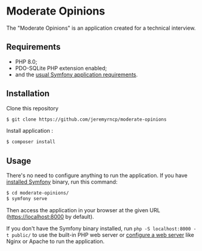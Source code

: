 Moderate Opinions
========================

The "Moderate Opinions" is an application created for a technical interview.

Requirements
------------

  * PHP 8.0;
  * PDO-SQLite PHP extension enabled;
  * and the [usual Symfony application requirements][2].

Installation
------------

Clone this repository

```bash
$ git clone https://github.com/jeremyrncp/moderate-opinions
```

Install application :

```bash
$ composer install
```

Usage
-----

There's no need to configure anything to run the application. If you have
[installed Symfony][4] binary, run this command:

```bash
$ cd moderate-opinions/
$ symfony serve
```

Then access the application in your browser at the given URL (<https://localhost:8000> by default).

If you don't have the Symfony binary installed, run `php -S localhost:8000 -t public/`
to use the built-in PHP web server or [configure a web server][3] like Nginx or
Apache to run the application.

[1]: https://symfony.com/doc/current/best_practices.html
[2]: https://symfony.com/doc/current/reference/requirements.html
[3]: https://symfony.com/doc/current/cookbook/configuration/web_server_configuration.html
[4]: https://symfony.com/download